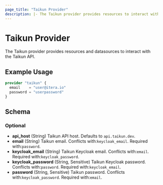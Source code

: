 ```yaml
---
page_title: "Taikun Provider"
description: |- The Taikun provider provides resources to interact with the Taikun API.
---
```


# Taikun Provider

The Taikun provider provides resources and datasources to interact with the Taikun API.

## Example Usage

```terraform
provider "taikun" {
  email    = "user@itera.io"
  password = "userpassword"
}
```

<!-- schema generated by tfplugindocs -->
## Schema

### Optional

- **api_host** (String) Taikun API host. Defaults to `api.taikun.dev`.
- **email** (String) Taikun email. Conflicts with:`keycloak_email`. Required with:`password`.
- **keycloak_email** (String) Taikun Keycloak email. Conflicts with:`email`. Required with:`keycloak_password`.
- **keycloak_password** (String, Sensitive) Taikun Keycloak password. Conflicts with:`password`. Required with:`keycloak_email`.
- **password** (String, Sensitive) Taikun password. Conflicts with:`keycloak_password`. Required with:`email`.
